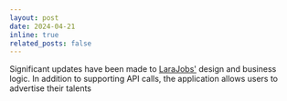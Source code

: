 ```yaml
---
layout: post
date: 2024-04-21
inline: true
related_posts: false
---
```


Significant updates have been made to [LaraJobs'](https://github.com/gitnjole/lara-jobs) design and business logic. In addition to supporting API calls, the application allows users to advertise their talents


